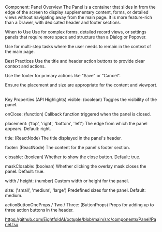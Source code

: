 Component: Panel
Overview
The Panel is a container that slides in from the edge of the screen to display supplementary content, forms, or detailed views without navigating away from the main page. It is more feature-rich than a Drawer, with dedicated header and footer sections.    

When to Use
Use for complex forms, detailed record views, or settings panels that require more space and structure than a Dialog or Popover.    

Use for multi-step tasks where the user needs to remain in the context of the main page.    

Best Practices
Use the title and header action buttons to provide clear context and actions.    

Use the footer for primary actions like "Save" or "Cancel".    

Ensure the placement and size are appropriate for the content and viewport.    

Key Properties (API Highlights)
visible: (boolean) Toggles the visibility of the panel.    

onClose: (function) Callback function triggered when the panel is closed.    

placement: ('top', 'right', 'bottom', 'left') The edge from which the panel appears. Default: right.    

title: (ReactNode) The title displayed in the panel's header.    

footer: (ReactNode) The content for the panel's footer section.    

closable: (boolean) Whether to show the close button. Default: true.    

maskClosable: (boolean) Whether clicking the overlay mask closes the panel. Default: true.    

width / height: (number) Custom width or height for the panel.    

size: ('small', 'medium', 'large') Predefined sizes for the panel. Default: medium.    

actionButtonOneProps / Two / Three: (ButtonProps) Props for adding up to three action buttons in the header.    

https://github.com/EightfoldAI/octuple/blob/main/src/components/Panel/Panel.tsx
